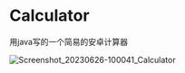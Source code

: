 # Calculator
用java写的一个简易的安卓计算器

![Screenshot_20230626-100041_Calculator](https://github.com/TenzinJamyangZHS/Calculator/assets/22554163/633757a2-59b6-4fdd-88c4-dbc9090681db)

